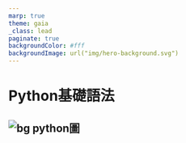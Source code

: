 ```yaml
---
marp: true
theme: gaia
_class: lead
paginate: true
backgroundColor: #fff
backgroundImage: url("img/hero-background.svg")
---
```

<!-- color: #000 -->
# Python基礎語法
![bg python圖](https://images.ctfassets.net/mrop88jh71hl/55rrbZfwMaURHZKAUc5oOW/9e5fe805eb03135b82e962e92169ce6d/python-programming-language.png?w=1366&h=1366&q=100&fm=webp)
---
